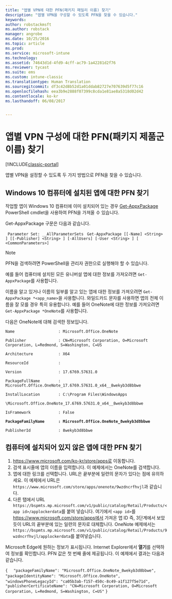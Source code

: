 ```yaml
---
title: "앱별 VPN에 대한 PFN(패키지 패밀리 이름) 찾기"
description: "앱별 VPN을 구성할 수 있도록 PFN을 찾을 수 있습니다."
keywords: 
author: robstackmsft
ms.author: robstack
manager: angrobe
ms.date: 10/25/2016
ms.topic: article
ms.prod: 
ms.service: microsoft-intune
ms.technology: 
ms.assetid: 74643d1d-4fd9-4cff-ac79-1a42281d2f76
ms.reviewer: tycast
ms.suite: ems
ms.custom: intune-classic
ms.translationtype: Human Translation
ms.sourcegitcommit: df3c42d8b52d1a01ddab82727e707639d5f77c16
ms.openlocfilehash: eea3b9e2888f07399c8cda1e81ae8a5318d02d42
ms.contentlocale: ko-kr
ms.lasthandoff: 06/08/2017


---
```


# <a name="find-a-package-family-name-pfn-for-per-app-vpn-configuration"></a>앱별 VPN 구성에 대한 PFN(패키지 제품군 이름) 찾기

[!INCLUDE[classic-portal](../includes/classic-portal.md)]

앱별 VPN을 설정할 수 있도록 두 가지 방법으로 PFN을 찾을 수 있습니다.

## <a name="find-a-pfn-for-an-app-thats-installed-on-a-windows-10-computer"></a>Windows 10 컴퓨터에 설치된 앱에 대한 PFN 찾기

작업할 앱이 Windows 10 컴퓨터에 이미 설치되어 있는 경우 [Get-AppxPackage](https://technet.microsoft.com/library/hh856044.aspx) PowerShell cmdlet을 사용하여 PFN을 가져올 수 있습니다.

Get-AppxPackage 구문은 다음과 같습니다.

` Parameter Set: __AllParameterSets`
` Get-AppxPackage [[-Name] <String> ] [[-Publisher] <String> ] [-AllUsers] [-User <String> ] [ <CommonParameters>]`

> [!NOTE]
PFN을 검색하려면 PowerShell을 관리자 권한으로 실행해야 할 수 있습니다.

예를 들어 컴퓨터에 설치된 모든 유니버설 앱에 대한 정보를 가져오려면 `Get-AppxPackage`를 사용합니다.

이름을 알고 있거나 이름의 일부를 알고 있는 앱에 대한 정보를 가져오려면 `Get-AppxPackage *<app_name>`을 사용합니다. 와일드카드 문자를 사용하면 앱의 전체 이름을 잘 모를 경우 특히 유용합니다. 예를 들어 OneNote에 대한 정보를 가져오려면 `Get-AppxPackage *OneNote`를 사용합니다.


다음은 OneNote에 대해 검색한 정보입니다.

`Name                   : Microsoft.Office.OneNote`

`Publisher              : CN=Microsoft Corporation, O=Microsoft Corporation, L=Redmond, S=Washington, C=US`

`Architecture           : X64`

`ResourceId             :`

`Version                : 17.6769.57631.0`

`PackageFullName        : Microsoft.Office.OneNote_17.6769.57631.0_x64__8wekyb3d8bbwe`

`InstallLocation        : C:\Program Files\WindowsApps`

`\Microsoft.Office.OneNote_17.6769.57631.0_x64__8wekyb3d8bbwe`

`IsFramework            : False`

**`PackageFamilyName      : Microsoft.Office.OneNote_8wekyb3d8bbwe`**

`PublisherId            : 8wekyb3d8bbwe`



## <a name="find-a-pfn-if-the-app-is-not-installed-on-a-computer"></a>컴퓨터에 설치되어 있지 않은 앱에 대한 PFN 찾기

1.  https://www.microsoft.com/ko-kr/store/apps로 이동합니다.
2.  검색 표시줄에 앱의 이름을 입력합니다. 이 예제에서는 OneNote를 검색합니다.
3.  앱에 대한 링크를 선택합니다. URL은 끝부분에 일련의 문자가 있다는 점에 유의하세요. 이 예제에서 URL은 `https://www.microsoft.com/store/apps/onenote/9wzdncrfhvjl`과 같습니다.
4.  다른 탭에서 URL `https://bspmts.mp.microsoft.com/v1/public/catalog/Retail/Products/<app id>/applockerdata`를 붙여 넣습니다. 여기에서 `<app id>`를 https://www.microsoft.com/store/apps에서 가져온 앱 ID 즉, 3단계에서 보았듯이 URL의 끝부분에 있는 일련의 문자로 대체합니다. OneNote 예제에서는 `https://bspmts.mp.microsoft.com/v1/public/catalog/Retail/Products/9wzdncrfhvjl/applockerdata`를 붙여넣습니다.

Microsoft Edge에 원하는 정보가 표시됩니다. Internet Explorer에서 **열기**를 선택하여 정보를 확인합니다. PFN 값은 첫 번째 줄에 제공됩니다. 이 예제에서 결과는 다음과 같습니다.


`{`
`  "packageFamilyName": "Microsoft.Office.OneNote_8wekyb3d8bbwe",`
`  "packageIdentityName": "Microsoft.Office.OneNote",`
`  "windowsPhoneLegacyId": "ca05b3ab-f157-450c-8c49-a1f127f5e71d",`
`  "publisherCertificateName": "CN=Microsoft Corporation, O=Microsoft Corporation, L=Redmond, S=Washington, C=US"`
`}`


